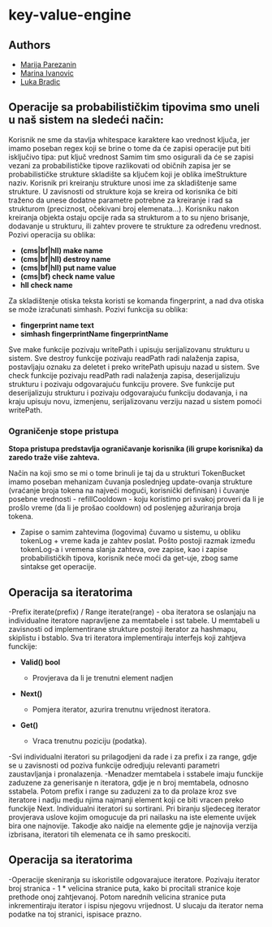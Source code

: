 # key-value-engine

## Authors
- [Marija Parezanin](https://github.com/marijaparezanin)
- [Marina Ivanovic](https://github.com/marina-ivanovic)
- [Luka Bradic](https://github.com/Bruda04)



## Operacije sa probabilističkim tipovima smo uneli u naš sistem na sledeći način:
 
Korisnik ne sme da stavlja whitespace karaktere kao vrednost ključa, jer imamo poseban regex koji se brine o tome da će zapisi operacije put biti isključivo tipa: put ključ vrednost
Samim tim smo osigurali da će se zapisi vezani za probabilističke tipove razlikovati od običnih zapisa jer se probabilističke strukture skladište sa ključem koji je oblika imeStrukture naziv. Korisnik pri kreiranju strukture unosi ime za skladištenje same strukture. U zavisnosti od strukture koja se kreira od korisnika će biti traženo da unese dodatne parametre potrebne za kreiranje i rad sa strukturom (preciznost, očekivani broj elemenata...). Korisniku nakon kreiranja objekta ostaju opcije rada sa strukturom a to su njeno brisanje, dodavanje u strukturu, ili zahtev provere te strukture za određenu vrednost.
Pozivi operacija su oblika: 
 - **(cms|bf|hll) make name**
 - **(cms|bf|hll) destroy name**
 - **(cms|bf|hll) put name value**
 - **(cms|bf) check name value**
- **hll check name**

Za skladištenje otiska teksta koristi se komanda fingerprint, a nad dva otiska se može izračunati simhash.
Pozivi funkcija su oblika:
 - **fingerprint name text**
 - **simhash fingerprintName fingerprintName**

 Sve make funkcije pozivaju writePath i upisuju serijalizovanu strukturu u sistem. Sve destroy funkcije pozivaju readPath radi nalaženja zapisa, postavljaju oznaku za deletet i preko writePath upisuju nazad u sistem. Sve check funkcije pozivaju readPath radi nalaženja zapisa, deserijalizuju strukturu i pozivaju odgovarajuću funkciju provere. Sve funkcije put deserijalizuju strukturu i pozivaju odgovarajuću funkciju dodavanja, i na kraju upisuju novu, izmenjenu, serijalizovanu verziju nazad u sistem pomoći writePath.




### Ograničenje stope pristupa

**Stopa pristupa predstavlja ograničavanje korisnika (ili grupe korisnika) da zaredo traže više zahteva.**

Način na koji smo se mi o tome brinuli je taj da u strukturi TokenBucket imamo poseban mehanizam čuvanja poslednjeg update-ovanja strukture (vraćanje broja tokena na najveći mogući, korisnički definisan) i čuvanje posebne vrednosti - refillCooldown - koju koristimo pri svakoj proveri da li je prošlo vreme (da li je prošao cooldown) od poslenjeg ažuriranja broja tokena.
- Zapise o samim zahtevima (logovima) čuvamo u sistemu, u obliku tokenLog + vreme kada je zahtev poslat. Pošto postoji razmak između tokenLog-a i vremena slanja zahteva, ove zapise, kao i zapise probabilističkih tipova, korisnik neće moći da get-uje, zbog same sintakse get operacije.




## Operacija sa iteratorima 

-Prefix iterate(prefix) / Range iterate(range) - oba iteratora se oslanjaju na individualne iteratore napravljene za memtabele i sst tabele. U memtabeli u zavisnosti od implementirane strukture postoji iterator za hashmapu, skiplistu i bstablo. Sva tri iteratora implementiraju interfejs koji zahtjeva funckije:

- **Valid() bool**
  - Provjerava da li je trenutni element nadjen

- **Next()**
  - Pomjera iterator, azurira trenutnu vrijednost iteratora.

- **Get()**
  - Vraca trenutnu poziciju (podatka).


-Svi individualni iteratori su prilagodjeni da rade i za prefix i za range, gdje se u zavisnosti od poziva funkcije odredjuju relevanti parametri zaustavljanja i pronalazenja.
-Menadzer memtabela i sstabele imaju funckije zaduzene za generisanje n iteratora, gdje je n broj memtabela, odnosno sstabela. Potom prefix i range su zaduzeni za to da prolaze kroz sve iteratore i nadju medju njima najmanji element koji ce biti vracen preko funckije Next. Individualni iteratori su sortirani. Pri biranju sljedeceg iterator provjerava uslove kojim omogucuje da pri nailasku na iste elemente uvijek bira one najnovije. Takodje ako naidje na elemente gdje je najnovija verzija izbrisana, iteratori tih elemenata ce ih samo preskociti. 

## Operacija sa iteratorima 

-Operacije skeniranja su iskoristile odgovarajuce iteratore. Pozivaju iterator broj stranica - 1 * velicina stranice puta, kako bi procitali stranice koje prethode onoj zahtjevanoj. Potom narednih velicina stranice puta inkrementiraju iterator i ispisu njegovu vrijednost. U slucaju da iterator nema podatke na toj stranici, ispisace prazno.

        
  
